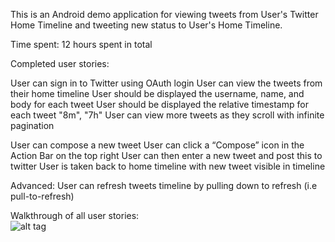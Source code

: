 This is an Android demo application for viewing tweets from User's Twitter Home Timeline and tweeting new status to User's Home Timeline.

Time spent: 12 hours spent in total

Completed user stories:

User can sign in to Twitter using OAuth login
User can view the tweets from their home timeline
User should be displayed the username, name, and body for each tweet
User should be displayed the relative timestamp for each tweet "8m", "7h"
User can view more tweets as they scroll with infinite pagination

User can compose a new tweet
User can click a “Compose” icon in the Action Bar on the top right
User can then enter a new tweet and post this to twitter
User is taken back to home timeline with new tweet visible in timeline

Advanced: User can refresh tweets timeline by pulling down to refresh (i.e pull-to-refresh)

Walkthrough of all user stories: <br />
![alt tag](https://cloud.githubusercontent.com/assets/1085102/6102114/0bc5933e-afe5-11e4-943b-c68437c79cc6.gif)
